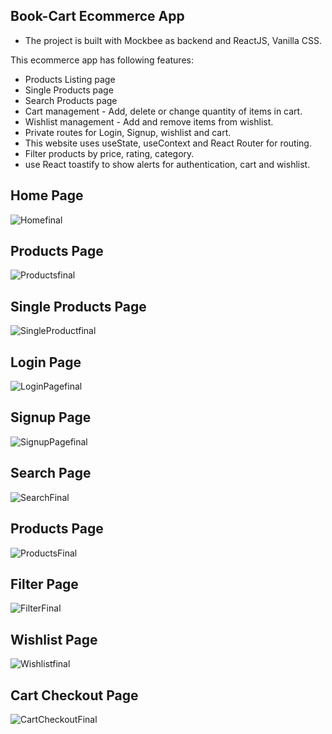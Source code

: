 ## Book-Cart Ecommerce App

- The project is built with Mockbee as backend and ReactJS, Vanilla CSS. 

This ecommerce app has following features: 
- Products Listing page
- Single Products page
- Search Products page 
- Cart management - Add, delete or change quantity of items in cart. 
- Wishlist management - Add and remove items from wishlist. 
- Private routes for Login, Signup, wishlist and cart.
- This website uses useState, useContext and React Router for routing. 
- Filter products by price, rating, category.
- use React toastify to show alerts for authentication, cart and wishlist. 


## Home Page
![Homefinal](https://github.com/swapnilbawane/book-cart/assets/90078330/d7e84d46-3977-4803-a47f-2e90fa888aac)

## Products Page
![Productsfinal](https://github.com/swapnilbawane/book-cart/assets/90078330/c7505499-2ab3-4752-94dc-3048c2763d5b)

## Single Products Page
![SingleProductfinal](https://github.com/swapnilbawane/book-cart/assets/90078330/ec23e912-befc-47cd-b5f5-ba2858c4779f)

## Login Page
![LoginPagefinal](https://github.com/swapnilbawane/book-cart/assets/90078330/c30129ce-2b52-44b9-8ff2-0669e6574589)

## Signup Page
![SignupPagefinal](https://github.com/swapnilbawane/book-cart/assets/90078330/94637387-1604-4b46-9135-6726731083de)

## Search Page
![SearchFinal](https://github.com/swapnilbawane/book-cart/assets/90078330/5ec120d7-92ca-45b1-8538-a5f1e6b2a3d5)

## Products Page 
![ProductsFinal](https://github.com/swapnilbawane/book-cart/assets/90078330/d68f0274-dda3-4576-9c3a-37000a854afb)

## Filter Page 
![FilterFinal](https://github.com/swapnilbawane/book-cart/assets/90078330/2ce47269-49f7-4e17-b68b-96712e91c4f5)

## Wishlist Page
![Wishlistfinal](https://github.com/swapnilbawane/book-cart/assets/90078330/79329c5e-a357-4397-980a-354bfa6fdfee)

## Cart Checkout Page
![CartCheckoutFinal](https://github.com/swapnilbawane/book-cart/assets/90078330/3f25e949-632a-4d3b-b1af-fd4e0d886a4c)


